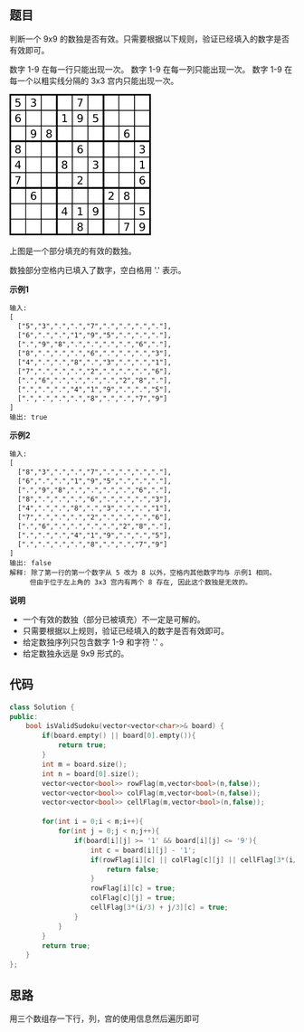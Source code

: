 ## 题目
判断一个 9x9 的数独是否有效。只需要根据以下规则，验证已经填入的数字是否有效即可。

数字 1-9 在每一行只能出现一次。
数字 1-9 在每一列只能出现一次。
数字 1-9 在每一个以粗实线分隔的 3x3 宫内只能出现一次。

![图片](/static/36.png)

上图是一个部分填充的有效的数独。

数独部分空格内已填入了数字，空白格用 '.' 表示。

**示例1**
```
输入:
[
  ["5","3",".",".","7",".",".",".","."],
  ["6",".",".","1","9","5",".",".","."],
  [".","9","8",".",".",".",".","6","."],
  ["8",".",".",".","6",".",".",".","3"],
  ["4",".",".","8",".","3",".",".","1"],
  ["7",".",".",".","2",".",".",".","6"],
  [".","6",".",".",".",".","2","8","."],
  [".",".",".","4","1","9",".",".","5"],
  [".",".",".",".","8",".",".","7","9"]
]
输出: true
```

**示例2**
```
输入:
[
  ["8","3",".",".","7",".",".",".","."],
  ["6",".",".","1","9","5",".",".","."],
  [".","9","8",".",".",".",".","6","."],
  ["8",".",".",".","6",".",".",".","3"],
  ["4",".",".","8",".","3",".",".","1"],
  ["7",".",".",".","2",".",".",".","6"],
  [".","6",".",".",".",".","2","8","."],
  [".",".",".","4","1","9",".",".","5"],
  [".",".",".",".","8",".",".","7","9"]
]
输出: false
解释: 除了第一行的第一个数字从 5 改为 8 以外，空格内其他数字均与 示例1 相同。
     但由于位于左上角的 3x3 宫内有两个 8 存在, 因此这个数独是无效的。
```

**说明**

* 一个有效的数独（部分已被填充）不一定是可解的。
* 只需要根据以上规则，验证已经填入的数字是否有效即可。
* 给定数独序列只包含数字 1-9 和字符 '.' 。
* 给定数独永远是 9x9 形式的。


## 代码
```C++
class Solution {
public:
    bool isValidSudoku(vector<vector<char>>& board) {
        if(board.empty() || board[0].empty()){
            return true;
        }
        int m = board.size();
        int n = board[0].size();
        vector<vector<bool>> rowFlag(m,vector<bool>(n,false));
        vector<vector<bool>> colFlag(m,vector<bool>(n,false));
        vector<vector<bool>> cellFlag(m,vector<bool>(n,false));
           
        for(int i = 0;i < m;i++){
            for(int j = 0;j < n;j++){
                if(board[i][j] >= '1' && board[i][j] <= '9'){
                    int c = board[i][j] - '1';
                    if(rowFlag[i][c] || colFlag[c][j] || cellFlag[3*(i/3) + j/3][c]){
                        return false;
                    }
                    rowFlag[i][c] = true;
                    colFlag[c][j] = true;
                    cellFlag[3*(i/3) + j/3][c] = true;
                }
            }
        }
        return true;
    }
};
```
## 思路

用三个数组存一下行，列，宫的使用信息然后遍历即可